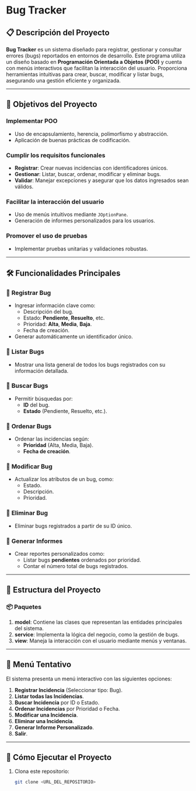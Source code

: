 # Bug Tracker

## 📋 Descripción del Proyecto

**Bug Tracker** es un sistema diseñado para registrar, gestionar y consultar errores (bugs) reportados en entornos de desarrollo. Este programa utiliza un diseño basado en **Programación Orientada a Objetos (POO)** y cuenta con menús interactivos que facilitan la interacción del usuario. Proporciona herramientas intuitivas para crear, buscar, modificar y listar bugs, asegurando una gestión eficiente y organizada.

---

## 🎯 Objetivos del Proyecto

### Implementar **POO**
- Uso de encapsulamiento, herencia, polimorfismo y abstracción.
- Aplicación de buenas prácticas de codificación.

### Cumplir los requisitos funcionales
- **Registrar**: Crear nuevas incidencias con identificadores únicos.
- **Gestionar**: Listar, buscar, ordenar, modificar y eliminar bugs.
- **Validar**: Manejar excepciones y asegurar que los datos ingresados sean válidos.

### Facilitar la interacción del usuario
- Uso de menús intuitivos mediante `JOptionPane`.
- Generación de informes personalizados para los usuarios.

### Promover el uso de pruebas
- Implementar pruebas unitarias y validaciones robustas.

---

## 🛠️ Funcionalidades Principales

### 🔹 **Registrar Bug**
- Ingresar información clave como:
  - Descripción del bug.
  - Estado: **Pendiente**, **Resuelto**, etc.
  - Prioridad: **Alta**, **Media**, **Baja**.
  - Fecha de creación.
- Generar automáticamente un identificador único.

### 🔹 **Listar Bugs**
- Mostrar una lista general de todos los bugs registrados con su información detallada.

### 🔹 **Buscar Bugs**
- Permitir búsquedas por:
  - **ID** del bug.
  - **Estado** (Pendiente, Resuelto, etc.).

### 🔹 **Ordenar Bugs**
- Ordenar las incidencias según:
  - **Prioridad** (Alta, Media, Baja).
  - **Fecha de creación**.

### 🔹 **Modificar Bug**
- Actualizar los atributos de un bug, como:
  - Estado.
  - Descripción.
  - Prioridad.

### 🔹 **Eliminar Bug**
- Eliminar bugs registrados a partir de su ID único.

### 🔹 **Generar Informes**
- Crear reportes personalizados como:
  - Listar bugs **pendientes** ordenados por prioridad.
  - Contar el número total de bugs registrados.

---

## 📂 Estructura del Proyecto


### 📦 Paquetes
1. **model**: Contiene las clases que representan las entidades principales del sistema.
2. **service**: Implementa la lógica del negocio, como la gestión de bugs.
3. **view**: Maneja la interacción con el usuario mediante menús y ventanas.

---

## 🧩 Menú Tentativo

El sistema presenta un menú interactivo con las siguientes opciones:

1. **Registrar Incidencia** (Seleccionar tipo: Bug).
2. **Listar todas las Incidencias**.
3. **Buscar Incidencia** por ID o Estado.
4. **Ordenar Incidencias** por Prioridad o Fecha.
5. **Modificar una Incidencia**.
6. **Eliminar una Incidencia**.
7. **Generar Informe Personalizado**.
8. **Salir**.

---

## 🚀 Cómo Ejecutar el Proyecto

1. Clona este repositorio:
   ```bash
   git clone <URL_DEL_REPOSITORIO>



